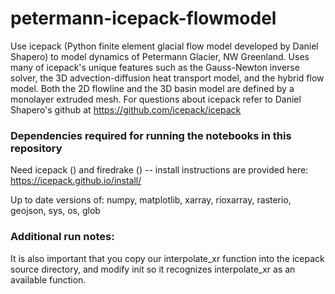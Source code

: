 # petermann-icepack-flowmodel
Use icepack (Python finite element glacial flow model developed by Daniel Shapero) to model dynamics of Petermann Glacier, NW Greenland. Uses many of icepack's unique features such as the Gauss-Newton inverse solver, the 3D advection-diffusion heat transport model, and the hybrid flow model. Both the 2D flowline and the 3D basin model are defined by a monolayer extruded mesh. For questions about icepack refer to Daniel Shapero's github at https://github.com/icepack/icepack



### Dependencies required for running the notebooks in this repository
Need icepack () and firedrake () -- install instructions are provided here: https://icepack.github.io/install/

Up to date versions of: numpy, matplotlib, xarray, rioxarray, rasterio, geojson, sys, os, glob



### Additional run notes:
It is also important that you copy our interpolate_xr function into the icepack source directory, and modify init so it recognizes interpolate_xr as an available function.

